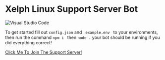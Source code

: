
<h1>Xelph Linux Support Server Bot</h1>
<img alt="Visual Studio Code" src="https://images-ext-1.discordapp.net/external/diq2aBh424SRFX_DV42hjYQJhkDszXr71ZlZo5mHt_c/%3Fwidth%3D960%26crop%3Dsmart%26auto%3Dwebp%26s%3D9c58be9edfea342977237d30a7e420113fb979b7/https/preview.redd.it/vjjb95xqkdu71.png" />
<p>
 To get started fill out <code>config.json</code> and <code> example.env </code> to your environments, then run the command <code>npm i </code> then <code>node .</code> your bot should be running if you did everything correct!
</p>
<a href="https://discord.gg/Ey8KBYX2yS">
<p>
 Click Me To Join The Support Server!
</p>
